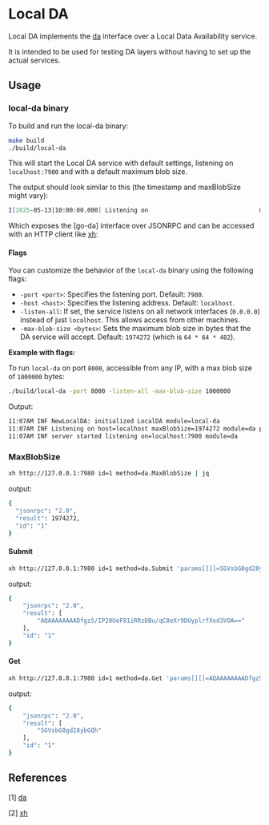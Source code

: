 # Local DA

Local DA implements the [da][da] interface over a Local Data Availability service.

It is intended to be used for testing DA layers without having to set up the actual services.

## Usage

### local-da binary

To build and run the local-da binary:

```sh
make build
./build/local-da
```

This will start the Local DA service with default settings, listening on `localhost:7980` and with a default maximum blob size.

The output should look similar to this (the timestamp and maxBlobSize might vary):

```sh
I[2025-05-13|10:00:00.000] Listening on                               module=da host=localhost port=7980 maxBlobSize=1974272
```

Which exposes the [go-da] interface over JSONRPC and can be accessed with an HTTP client like [xh][xh]:

#### Flags

You can customize the behavior of the `local-da` binary using the following flags:

* `-port <port>`: Specifies the listening port. Default: `7980`.
* `-host <host>`: Specifies the listening address. Default: `localhost`.
* `-listen-all`: If set, the service listens on all network interfaces (`0.0.0.0`) instead of just `localhost`. This allows access from other machines.
* `-max-blob-size <bytes>`: Sets the maximum blob size in bytes that the DA service will accept. Default: `1974272` (which is `64 * 64 * 482`).

**Example with flags:**

To run `local-da` on port `8000`, accessible from any IP, with a max blob size of `1000000` bytes:

```sh
./build/local-da -port 8000 -listen-all -max-blob-size 1000000
```

Output:

```sh
11:07AM INF NewLocalDA: initialized LocalDA module=local-da
11:07AM INF Listening on host=localhost maxBlobSize=1974272 module=da port=7980
11:07AM INF server started listening on=localhost:7980 module=da
```

### MaxBlobSize

```sh
xh http://127.0.0.1:7980 id=1 method=da.MaxBlobSize | jq
```

output:

```sh
{
  "jsonrpc": "2.0",
  "result": 1974272,
  "id": "1"
}
```

#### Submit

```sh
xh http://127.0.0.1:7980 id=1 method=da.Submit 'params[][]=SGVsbG8gd28ybGQh' 'params[]:=-2'  'params[]=AAAAAAAAAAAAAAAAAAAAAAAAAAECAwQFBgcICRA=' | jq
```

output:

```sh
{
    "jsonrpc": "2.0",
    "result": [
        "AQAAAAAAAADfgz5/IP20UeF81iRRzDBu/qC8eXr9DUyplrfXod3VOA=="
    ],
    "id": "1"
}
```

#### Get

```sh
xh http://127.0.0.1:7980 id=1 method=da.Get 'params[][]=AQAAAAAAAADfgz5/IP20UeF81iRRzDBu/qC8eXr9DUyplrfXod3VOA==' 'params[]=AAAAAAAAAAAAAAAAAAAAAAAAAAECAwQFBgcICRA='
```

output:

```sh
{
    "jsonrpc": "2.0",
    "result": [
        "SGVsbG8gd28ybGQh"
    ],
    "id": "1"
}
```

## References

[1] [da][ da]

[2] [xh][xh]

[da]: https://github.com/rollkit/rollkit/blob/main/core/da/da.go#L11
[xh]: https://github.com/ducaale/xh
